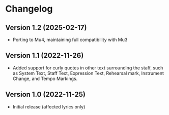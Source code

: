 # Changelog
## Version 1.2 (2025-02-17)
* Porting to Mu4, maintaining full compatibility with Mu3
## Version 1.1 (2022-11-26)
* Added support for curly quotes in other text surrounding the staff, such as System Text, Staff Text, Expression Text, Rehearsal mark, Instrument Change, and Tempo Markings. 
## Version 1.0 (2022-11-25)
* Initial release (affected lyrics only)
